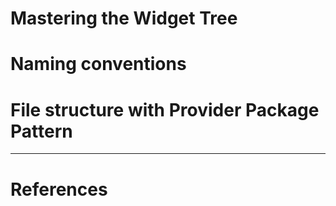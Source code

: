 # Mastering the Widget Tree
# Naming conventions
# File structure with Provider Package Pattern

---
# References 